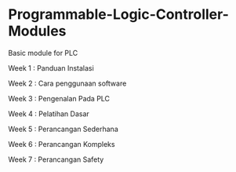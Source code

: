 # Programmable-Logic-Controller-Modules
Basic module for PLC

Week 1 : Panduan Instalasi

Week 2 : Cara penggunaan software

Week 3 : Pengenalan Pada PLC

Week 4 : Pelatihan Dasar

Week 5 : Perancangan Sederhana

Week 6 : Perancangan Kompleks

Week 7 : Perancangan Safety
